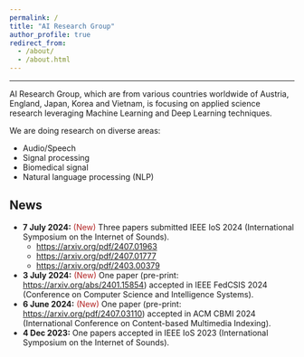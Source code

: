 ```yaml
---
permalink: /
title: "AI Research Group"
author_profile: true
redirect_from: 
  - /about/
  - /about.html
---
```


-----
AI Research Group, which are from various countries worldwide of Austria, England, Japan, Korea and Vietnam, is focusing on applied science research leveraging Machine Learning and Deep Learning techniques.

We are doing research on diverse areas:
  - Audio/Speech
  - Signal processing
  - Biomedical signal
  - Natural language processing (NLP)
    


News
---
* **7 July 2024:** <span style="color:#B22222">(New)</span> Three papers submitted IEEE IoS 2024 (International Symposium on the Internet of Sounds).
  + https://arxiv.org/pdf/2407.01963
  + https://arxiv.org/pdf/2407.01777
  + https://arxiv.org/pdf/2403.00379
* **3 July 2024:** <span style="color:#B22222">(New)</span> One paper (pre-print: https://arxiv.org/abs/2401.15854) accepted in IEEE FedCSIS 2024 (Conference on Computer Science and Intelligence Systems).
* **6 June 2024:** <span style="color:#B22222">(New)</span> One paper (pre-print: https://arxiv.org/pdf/2407.03110) accepted in ACM CBMI 2024 (International Conference on Content-based Multimedia Indexing).
* **4 Dec 2023:** <span style="color:#B22222"></span> One papers accepted in IEEE IoS 2023 (International Symposium on the Internet of Sounds).

